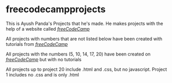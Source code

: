 # freecodecampprojects

This is Ayush Panda's Projects that he's made. He makes projects with the help of a website called *[freeCodeCamp](freecodecamp.org)* 

All projects with numbers that are not listed below have been created with tutorials from *[freeCodeCamp](freecodecamp.org)*

All projects with the numbers (5, 10, 14, 17, 20) have been created on *[freeCodeCamp](freecodecamp.org)* but with no tutorials 

All projects up to project 20 include .html and .css, but no javascript. Project 1 includes no .css and is only .html
